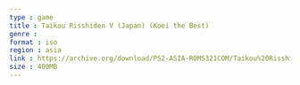 ```yaml
---
type : game
title : Taikou Risshiden V (Japan) (Koei the Best)
genre : 
format : iso
region : asia
link : https://archive.org/download/PS2-ASIA-ROMS321COM/Taikou%20Risshiden%20V%20%28Japan%29%20%28Koei%20the%20Best%29.7z
size : 400MB
---
```

